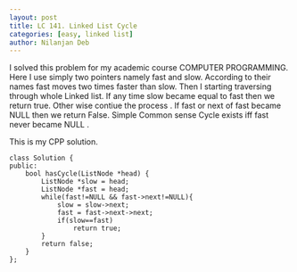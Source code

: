 ```yaml
---
layout: post
title: LC 141. Linked List Cycle
categories: [easy, linked list]
author: Nilanjan Deb
---
```

I solved this problem for my academic course COMPUTER PROGRAMMING. 
Here I use simply two pointers namely fast and slow. According to their names fast moves two times faster than slow. Then I starting traversing through whole Linked list. If any time slow became equal to fast then we return true. Other wise contiue the process . If fast or next of fast became NULL then we return False. Simple Common sense Cycle exists iff fast never became NULL .

This is my CPP solution.

```
class Solution {
public:
    bool hasCycle(ListNode *head) {
        ListNode *slow = head;
        ListNode *fast = head;
        while(fast!=NULL && fast->next!=NULL){
            slow = slow->next;
            fast = fast->next->next;
            if(slow==fast)
                return true;
        }
        return false;
    }
};
```